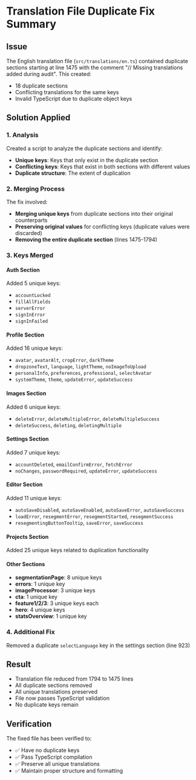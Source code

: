 # Translation File Duplicate Fix Summary

## Issue
The English translation file (`src/translations/en.ts`) contained duplicate sections starting at line 1475 with the comment "// Missing translations added during audit". This created:
- 18 duplicate sections
- Conflicting translations for the same keys
- Invalid TypeScript due to duplicate object keys

## Solution Applied

### 1. Analysis
Created a script to analyze the duplicate sections and identify:
- **Unique keys**: Keys that only exist in the duplicate section
- **Conflicting keys**: Keys that exist in both sections with different values
- **Duplicate structure**: The extent of duplication

### 2. Merging Process
The fix involved:
- **Merging unique keys** from duplicate sections into their original counterparts
- **Preserving original values** for conflicting keys (duplicate values were discarded)
- **Removing the entire duplicate section** (lines 1475-1794)

### 3. Keys Merged

#### Auth Section
Added 5 unique keys:
- `accountLocked`
- `fillAllFields`
- `serverError`
- `signInError`
- `signInFailed`

#### Profile Section
Added 16 unique keys:
- `avatar`, `avatarAlt`, `cropError`, `darkTheme`
- `dropzoneText`, `language`, `lightTheme`, `noImageToUpload`
- `personalInfo`, `preferences`, `professional`, `selectAvatar`
- `systemTheme`, `theme`, `updateError`, `updateSuccess`

#### Images Section
Added 6 unique keys:
- `deleteError`, `deleteMultipleError`, `deleteMultipleSuccess`
- `deleteSuccess`, `deleting`, `deletingMultiple`

#### Settings Section
Added 7 unique keys:
- `accountDeleted`, `emailConfirmError`, `fetchError`
- `noChanges`, `passwordRequired`, `updateError`, `updateSuccess`

#### Editor Section
Added 11 unique keys:
- `autoSaveDisabled`, `autoSaveEnabled`, `autoSaveError`, `autoSaveSuccess`
- `loadError`, `resegmentError`, `resegmentStarted`, `resegmentSuccess`
- `resegmentingButtonTooltip`, `saveError`, `saveSuccess`

#### Projects Section
Added 25 unique keys related to duplication functionality

#### Other Sections
- **segmentationPage**: 8 unique keys
- **errors**: 1 unique key
- **imageProcessor**: 3 unique keys
- **cta**: 1 unique key
- **feature1/2/3**: 3 unique keys each
- **hero**: 4 unique keys
- **statsOverview**: 1 unique key

### 4. Additional Fix
Removed a duplicate `selectLanguage` key in the settings section (line 923)

## Result
- Translation file reduced from 1794 to 1475 lines
- All duplicate sections removed
- All unique translations preserved
- File now passes TypeScript validation
- No duplicate keys remain

## Verification
The fixed file has been verified to:
- ✅ Have no duplicate keys
- ✅ Pass TypeScript compilation
- ✅ Preserve all unique translations
- ✅ Maintain proper structure and formatting